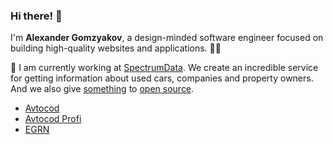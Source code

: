 ### Hi there! 👋

I'm **Alexander Gomzyakov**, <nobr>a design-minded</nobr> software engineer focused on building high-quality websites and applications. :technologist:

:oncoming_taxi: I am currently working at [SpectrumData](https://spectrumdata.ru). We create an incredible service for getting information about used cars, companies and property owners. And we also give [something](https://github.com/avtocod) to [open source](https://github.com/avto-dev).

- [Avtocod](https://avtocod.ru)
- [Avtocod Profi](https://profi.avtocod.ru)
- [EGRN](https://egrnrstr.ru)

<!-- 🌱 In my spare time, I developing a Q&amp;A service [Answeropedia](https://answeropedia.org/en/). It's like Wikipedia, only for questions and answers. It is an [*open source*](https://github.com/answeropedia) project. -->
